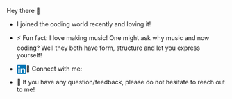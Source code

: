  Hey there 👋

- I joined the coding world recently and loving it! 

- ⚡ Fun fact: I love making music! One might ask why music and now coding? Well they both have form, structure and let you express yourself! 

- 🤝 Connect with me: <a href="https://www.linkedin.com/in/vinay-rao-6879a6151/"><img align="left" src="/images/linkedin.png" alt="Vinay Rao | LinkedIn" width="21px"/></a>

- 💬 If you have any question/feedback, please do not hesitate to reach out to me!
